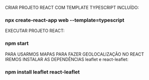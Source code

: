CRIAR PROJETO REACT COM TEMPLATE TYPESCRIPT INCLUÍDO:

### npx create-react-app web --template=typescript

EXECUTAR PROJETO REACT:

### npm start

PARA USARMOS MAPAS PARA FAZER GEOLOCALIZAÇÃO NO REACT IREMOS INSTALAR
AS DEPENDÊNCIAS leaflet e react-leaflet:

### npm install leaflet react-leaflet
